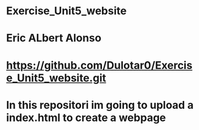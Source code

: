 # Exercise_Unit5_website
# Eric ALbert Alonso
# https://github.com/Dulotar0/Exercise_Unit5_website.git

# In this repositori im going to upload a index.html to create a webpage
